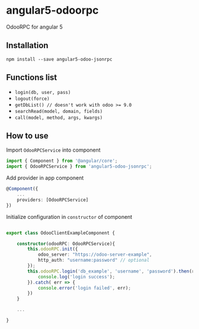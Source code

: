 # angular5-odoorpc
OdooRPC for angular 5


## Installation

`npm install --save angular5-odoo-jsonrpc`

## Functions list

- `login(db, user, pass)`
- `logout(force)`
- `getDbList() // doesn't work with odoo >= 9.0`
- `searchRead(model, domain, fields)`
- `call(model, method, args, kwargs)`


## How to use

Import `OdooRPCService` into component

```typescript
import { Component } from '@angular/core';
import { OdooRPCService } from 'angular5-odoo-jsonrpc';
```

Add provider in app component

```typescript
@Component({
    ...
    providers: [OdooRPCService]
})
```

Initialize configuration in `constructor` of component

```typescript

export class OdooClientExampleComponent {

    constructor(odooRPC: OdooRPCService){
        this.odooRPC.init({
            odoo_server: "https://odoo-server-example",
            http_auth: "username:password" // optional
        });
        this.odooRPC.login('db_example', 'username', 'password').then(res => {
            console.log('login success');
        }).catch( err => {
            console.error('login failed', err);
        })
    }

    ...

}

```
